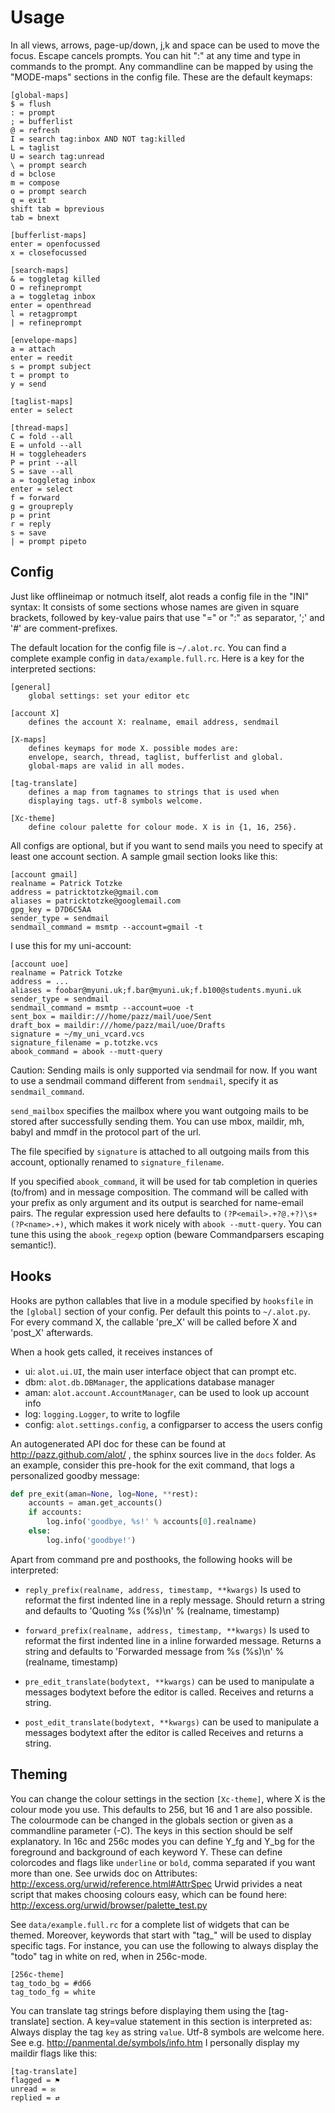 Usage
=====
In all views, arrows, page-up/down, j,k and space can be used to move the focus.
Escape cancels prompts. You can hit ":" at any time and type in commands
to the prompt. Any commandline can be mapped by using the "MODE-maps" sections
in the config file. These are the default keymaps:

    [global-maps]
    $ = flush
    : = prompt
    ; = bufferlist
    @ = refresh
    I = search tag:inbox AND NOT tag:killed
    L = taglist
    U = search tag:unread
    \ = prompt search 
    d = bclose
    m = compose
    o = prompt search 
    q = exit
    shift tab = bprevious
    tab = bnext
    
    [bufferlist-maps]
    enter = openfocussed
    x = closefocussed
    
    [search-maps]
    & = toggletag killed
    O = refineprompt
    a = toggletag inbox
    enter = openthread
    l = retagprompt
    | = refineprompt
    
    [envelope-maps]
    a = attach
    enter = reedit
    s = prompt subject 
    t = prompt to 
    y = send
    
    [taglist-maps]
    enter = select
    
    [thread-maps]
    C = fold --all
    E = unfold --all
    H = toggleheaders
    P = print --all
    S = save --all
    a = toggletag inbox
    enter = select
    f = forward
    g = groupreply
    p = print
    r = reply
    s = save
    | = prompt pipeto 

Config
------
Just like offlineimap or notmuch itself, alot reads a config file in the "INI" syntax:
It consists of some sections whose names are given in square brackets, followed by
key-value pairs that use "=" or ":" as separator, ';' and '#' are comment-prefixes.

The default location for the config file is `~/.alot.rc`.
You can find a complete example config in `data/example.full.rc`.
Here is a key for the interpreted sections:

    [general]
        global settings: set your editor etc
    
    [account X]
        defines the account X: realname, email address, sendmail
    
    [X-maps]
        defines keymaps for mode X. possible modes are:
        envelope, search, thread, taglist, bufferlist and global.
        global-maps are valid in all modes.
    
    [tag-translate]
        defines a map from tagnames to strings that is used when
        displaying tags. utf-8 symbols welcome.
    
    [Xc-theme]
        define colour palette for colour mode. X is in {1, 16, 256}.

All configs are optional, but if you want to send mails you need to
specify at least one account section.
A sample gmail section looks like this:

    [account gmail]
    realname = Patrick Totzke
    address = patricktotzke@gmail.com
    aliases = patricktotzke@googlemail.com
    gpg_key = D7D6C5AA
    sender_type = sendmail
    sendmail_command = msmtp --account=gmail -t

I use this for my uni-account:

    [account uoe]
    realname = Patrick Totzke
    address = ...
    aliases = foobar@myuni.uk;f.bar@myuni.uk;f.b100@students.myuni.uk
    sender_type = sendmail
    sendmail_command = msmtp --account=uoe -t
    sent_box = maildir:///home/pazz/mail/uoe/Sent
    draft_box = maildir:///home/pazz/mail/uoe/Drafts
    signature = ~/my_uni_vcard.vcs
    signature_filename = p.totzke.vcs
    abook_command = abook --mutt-query


Caution: Sending mails is only supported via sendmail for now. If you want
to use a sendmail command different from `sendmail`, specify it as `sendmail_command`.

`send_mailbox` specifies the mailbox where you want outgoing mails to be stored
after successfully sending them. You can use mbox, maildir, mh, babyl and mmdf
in the protocol part of the url.

The file specified by `signature` is attached to all outgoing mails from this account, optionally renamed to
`signature_filename`.

If you specified `abook_command`, it will be used for tab completion in queries (to/from)
and in message composition. The command will be called with your prefix as only argument
and its output is searched for name-email pairs. The regular expression used here
defaults to `(?P<email>.+?@.+?)\s+(?P<name>.+)`, which makes it work nicely with `abook --mutt-query`.
You can tune this using the `abook_regexp` option (beware Commandparsers escaping semantic!).


Hooks
-----
Hooks are python callables that live in a module specified by
`hooksfile` in the `[global]` section of your config. Per default this points to `~/.alot.py`.
For every command X, the callable 'pre_X' will be called before X and 'post_X' afterwards.

When a hook gets called, it receives instances of

 * ui: `alot.ui.UI`, the main user interface object that can prompt etc.
 * dbm: `alot.db.DBManager`, the applications database manager
 * aman: `alot.account.AccountManager`, can be used to look up account info
 * log: `logging.Logger`, to write to logfile
 * config: `alot.settings.config`, a configparser to access the users config

An autogenerated API doc for these can be found at http://pazz.github.com/alot/ ,
the sphinx sources live in the `docs` folder.
As an example, consider this pre-hook for the exit command,
that logs a personalized goodby message:

```python
def pre_exit(aman=None, log=None, **rest):
    accounts = aman.get_accounts()
    if accounts:
        log.info('goodbye, %s!' % accounts[0].realname)
    else:
        log.info('goodbye!')
```

Apart from command pre and posthooks, the following hooks will be interpreted:
 * `reply_prefix(realname, address, timestamp, **kwargs)`
   Is used to reformat the first indented line in a reply message.
   Should return a string and defaults to 'Quoting %s (%s)\n' % (realname, timestamp)
 
 * `forward_prefix(realname, address, timestamp, **kwargs)`
   Is used to reformat the first indented line in a inline forwarded message.
   Returns a string and defaults to 'Forwarded message from %s (%s)\n' % (realname, timestamp)
 * `pre_edit_translate(bodytext, **kwargs)`
   can be used to manipulate a messages bodytext before the editor is called.
   Receives and returns a string.
 * `post_edit_translate(bodytext, **kwargs)`
   can be used to manipulate a messages bodytext after the editor is called
   Receives and returns a string.



Theming
-------
You can change the colour settings in the section `[Xc-theme]`, where X is the
colour mode you use. This defaults to 256, but 16 and 1 are also possible.
The colourmode can be changed in the globals section or given as a commandline
parameter (-C).
The keys in this section should be self explanatory. In 16c and 256c modes you can define Y_fg and
Y_bg for the foreground and background of each keyword Y. These can define colorcodes and flags
like `underline` or `bold`, comma separated if you want more than one. See urwids doc on Attributes:
http://excess.org/urwid/reference.html#AttrSpec
Urwid privides a neat script that makes choosing colours easy, which can be found here:
http://excess.org/urwid/browser/palette_test.py

See `data/example.full.rc` for a complete list of widgets that can be themed.
Moreover, keywords that start with "tag_" will be used to display specific tags. For instance, you
can use the following to always display the "todo" tag in white on red, when in 256c-mode.

    [256c-theme]
    tag_todo_bg = #d66
    tag_todo_fg = white

You can translate tag strings before displaying them using the [tag-translate] section.
A key=value statement in this section is interpreted as:
Always display the tag `key` as string `value`. Utf-8 symbols are welcome here.
See e.g. http://panmental.de/symbols/info.htm
I personally display my maildir flags like this:

    [tag-translate]
    flagged = ⚑
    unread = ✉
    replied = ⇄
